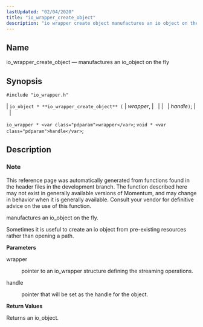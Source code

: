 ```yaml
---
lastUpdated: "02/04/2020"
title: "io_wrapper_create_object"
description: "io wrapper create object manufactures an io object on the fly io object io wrapper create object wrapper handle io wrapper wrapper void handle This reference page was automatically generated from functions found in the header files in the development branch The function described here may not exist in generally..."
---
```


<a name="apis.io_wrapper_create_object"></a> 
## Name

io_wrapper_create_object — manufactures an io_object on the fly

## Synopsis

`#include "io_wrapper.h"`

| `io_object * **io_wrapper_create_object** (` | <var class="pdparam">wrapper</var>, |   |
|   | <var class="pdparam">handle</var>`)`; |   |

`io_wrapper * <var class="pdparam">wrapper</var>`;
`void * <var class="pdparam">handle</var>`;<a name="idp53586992"></a> 
## Description

### Note

This reference page was automatically generated from functions found in the header files in the development branch. The function described here may not exist in generally available versions of Momentum, and may change in behavior when it is generally available. Consult your vendor for definitive advice on the use of this function.

manufactures an io_object on the fly.

Sometimes it is useful to create an io object from pre-existing resources rather than opening a path.

**<a name="idp53590400"></a> Parameters**

<dl class="variablelist">

<dt>wrapper</dt>

<dd>

pointer to an io_wrapper structure defining the streaming operations.

</dd>

<dt>handle</dt>

<dd>

pointer that will be set as the handle for the object.

</dd>

</dl>

**<a name="idp53595072"></a> Return Values**

Returns an io_object.